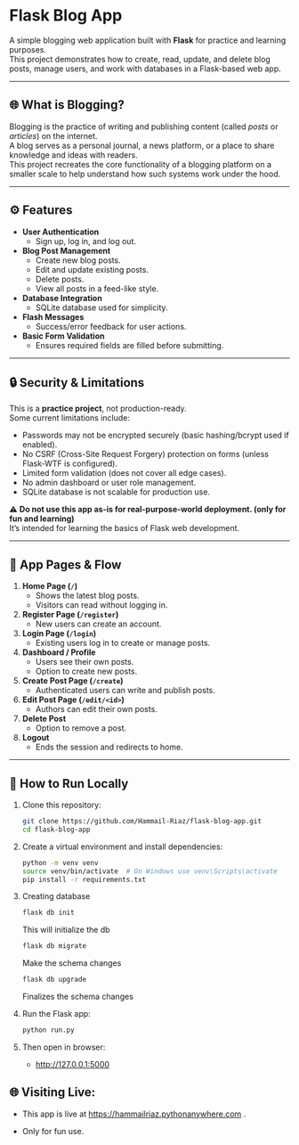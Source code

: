 ﻿# Flask Blog App

A simple blogging web application built with **Flask** for practice and learning purposes.  
This project demonstrates how to create, read, update, and delete blog posts, manage users, and work with databases in a Flask-based web app.

---

## 🌐 What is Blogging?
Blogging is the practice of writing and publishing content (called *posts* or *articles*) on the internet.  
A blog serves as a personal journal, a news platform, or a place to share knowledge and ideas with readers.  
This project recreates the core functionality of a blogging platform on a smaller scale to help understand how such systems work under the hood.

---

## ⚙️ Features
- **User Authentication**
  - Sign up, log in, and log out.
- **Blog Post Management**
  - Create new blog posts.
  - Edit and update existing posts.
  - Delete posts.
  - View all posts in a feed-like style.
- **Database Integration**
  - SQLite database used for simplicity.
- **Flash Messages**
  - Success/error feedback for user actions.
- **Basic Form Validation**
  - Ensures required fields are filled before submitting.

---

## 🔒 Security & Limitations
This is a **practice project**, not production-ready.  
Some current limitations include:
- Passwords may not be encrypted securely (basic hashing/bcrypt used if enabled).
- No CSRF (Cross-Site Request Forgery) protection on forms (unless Flask-WTF is configured).
- Limited form validation (does not cover all edge cases).
- No admin dashboard or user role management.
- SQLite database is not scalable for production use.

⚠️ **Do not use this app as-is for real-purpose-world deployment. (only for fun and learning)**  
It’s intended for learning the basics of Flask web development.

---

## 📝 App Pages & Flow
1. **Home Page (`/`)**
   - Shows the latest blog posts.
   - Visitors can read without logging in.
2. **Register Page (`/register`)**
   - New users can create an account.
3. **Login Page (`/login`)**
   - Existing users log in to create or manage posts.
4. **Dashboard / Profile**
   - Users see their own posts.
   - Option to create new posts.
5. **Create Post Page (`/create`)**
   - Authenticated users can write and publish posts.
6. **Edit Post Page (`/edit/<id>`)**
   - Authors can edit their own posts.
7. **Delete Post**
   - Option to remove a post.
8. **Logout**
   - Ends the session and redirects to home.

---

## 🚀 How to Run Locally
1. Clone this repository:
   ```bash
   git clone https://github.com/Hammail-Riaz/flask-blog-app.git
   cd flask-blog-app

2. Create a virtual environment and install dependencies:

   ```bash
   python -m venv venv
   source venv/bin/activate  # On Windows use venv\Scripts\activate
   pip install -r requirements.txt
   ```

3. Creating database
   ```bash
   flask db init
   ```
   This will initialize the db

   ```bash
   flask db migrate
   ```
   Make the schema changes 

   ```bash
   flask db upgrade
   ```
   Finalizes the schema changes


4. Run the Flask app:
   ```bash
   python run.py
   ```

5. Then open in browser:

   - http://127.0.0.1:5000

## 🌐 Visiting Live:
   - This app is live at https://hammailriaz.pythonanywhere.com . 

   - Only for fun use.